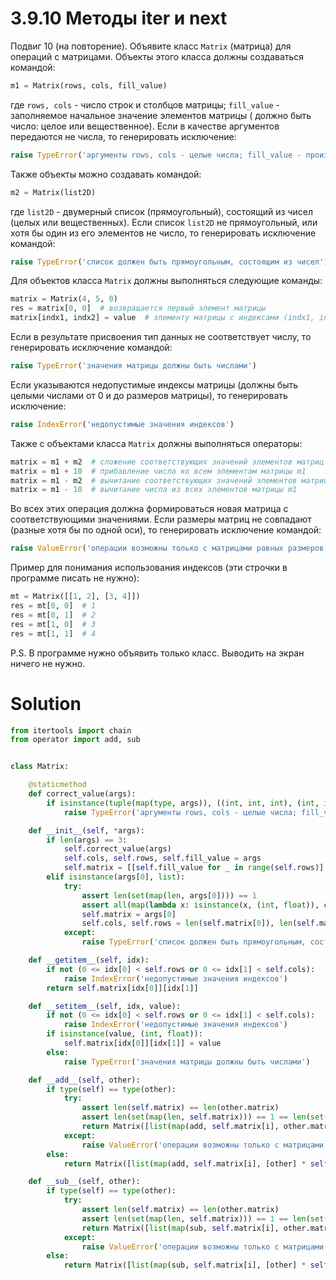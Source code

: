 # 3.9.10 Методы __iter__ и __next__

Подвиг 10 (на повторение). Объявите класс `Matrix` (матрица) для операций с матрицами. Объекты этого класса должны
создаваться командой:

```python
m1 = Matrix(rows, cols, fill_value)
```

где `rows, cols` - число строк и столбцов матрицы; `fill_value` - заполняемое начальное значение элементов матрицы (
должно быть число: целое или вещественное). Если в качестве аргументов передаются не числа, то генерировать исключение:

```python
raise TypeError('аргументы rows, cols - целые числа; fill_value - произвольное число')
```

Также объекты можно создавать командой:

```python
m2 = Matrix(list2D)
```

где `list2D` - двумерный список (прямоугольный), состоящий из чисел (целых или вещественных). Если список `list2D` не
прямоугольный, или хотя бы один из его элементов не число, то генерировать исключение командой:

```python
raise TypeError('список должен быть прямоугольным, состоящим из чисел')
```

Для объектов класса `Matrix` должны выполняться следующие команды:

```python
matrix = Matrix(4, 5, 0)
res = matrix[0, 0]  # возвращается первый элемент матрицы
matrix[indx1, indx2] = value  # элементу матрицы с индексами (indx1, indx2) присваивается новое значение
```

Если в результате присвоения тип данных не соответствует числу, то генерировать исключение командой:

```python
raise TypeError('значения матрицы должны быть числами')
```

Если указываются недопустимые индексы матрицы (должны быть целыми числами от 0 и до размеров матрицы), то генерировать
исключение:

```python
raise IndexError('недопустимые значения индексов')
```

Также с объектами класса `Matrix` должны выполняться операторы:

```python
matrix = m1 + m2  # сложение соответствующих значений элементов матриц m1 и m2
matrix = m1 + 10  # прибавление числа ко всем элементам матрицы m1
matrix = m1 - m2  # вычитание соответствующих значений элементов матриц m1 и m2
matrix = m1 - 10  # вычитание числа из всех элементов матрицы m1
```

Во всех этих операция должна формироваться новая матрица с соответствующими значениями. Если размеры матриц не
совпадают (разные хотя бы по одной оси), то генерировать исключение командой:

```python
raise ValueError('операции возможны только с матрицами равных размеров')
```

Пример для понимания использования индексов (эти строчки в программе писать не нужно):

```python
mt = Matrix([[1, 2], [3, 4]])
res = mt[0, 0]  # 1
res = mt[0, 1]  # 2
res = mt[1, 0]  # 3
res = mt[1, 1]  # 4
```

P.S. В программе нужно объявить только класс. Выводить на экран ничего не нужно.

# Solution

```python
from itertools import chain
from operator import add, sub


class Matrix:

    @staticmethod
    def correct_value(args):
        if isinstance(tuple(map(type, args)), ((int, int, int), (int, int, float))):
            raise TypeError('аргументы rows, cols - целые числа; fill_value - произвольное число')

    def __init__(self, *args):
        if len(args) == 3:
            self.correct_value(args)
            self.cols, self.rows, self.fill_value = args
            self.matrix = [[self.fill_value for _ in range(self.rows)] for __ in range(self.cols)]
        elif isinstance(args[0], list):
            try:
                assert len(set(map(len, args[0]))) == 1
                assert all(map(lambda x: isinstance(x, (int, float)), chain(*args[0])))
                self.matrix = args[0]
                self.cols, self.rows = len(self.matrix[0]), len(self.matrix)
            except:
                raise TypeError('список должен быть прямоугольным, состоящим из чисел')

    def __getitem__(self, idx):
        if not (0 <= idx[0] < self.rows or 0 <= idx[1] < self.cols):
            raise IndexError('недопустимые значения индексов')
        return self.matrix[idx[0]][idx[1]]

    def __setitem__(self, idx, value):
        if not (0 <= idx[0] < self.rows or 0 <= idx[1] < self.cols):
            raise IndexError('недопустимые значения индексов')
        if isinstance(value, (int, float)):
            self.matrix[idx[0]][idx[1]] = value
        else:
            raise TypeError('значения матрицы должны быть числами')

    def __add__(self, other):
        if type(self) == type(other):
            try:
                assert len(self.matrix) == len(other.matrix)
                assert len(set(map(len, self.matrix))) == 1 == len(set(map(len, other.matrix)))
                return Matrix([list(map(add, self.matrix[i], other.matrix[i])) for i in range(self.rows)])
            except:
                raise ValueError('операции возможны только с матрицами равных размеров')
        else:
            return Matrix([list(map(add, self.matrix[i], [other] * self.cols)) for i in range(self.rows)])

    def __sub__(self, other):
        if type(self) == type(other):
            try:
                assert len(self.matrix) == len(other.matrix)
                assert len(set(map(len, self.matrix))) == 1 == len(set(map(len, other.matrix)))
                return Matrix([list(map(sub, self.matrix[i], other.matrix[i])) for i in range(self.rows)])
            except:
                raise ValueError('операции возможны только с матрицами равных размеров')
        else:
            return Matrix([list(map(sub, self.matrix[i], [other] * self.cols)) for i in range(self.rows)])
```